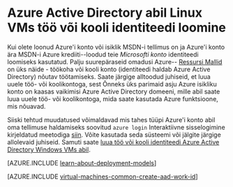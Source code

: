 <properties
   pageTitle="Töö- või koolikonto identiteedi loomist AAD | Microsoft Azure'i"
   description="Saate teada, kuidas luua töökoha või kooli identiteedi Azure Active Directory abil oma Linux virtuaalmasinates."
   services="virtual-machines-linux"
   documentationCenter=""
   authors="squillace"
   manager="timlt"
   editor=""
   tags="azure-service-management,azure-resource-manager"/>

<tags
   ms.service="virtual-machines-linux"
   ms.devlang="na"
   ms.topic="article"
   ms.tgt_pltfrm="vm-linux"
   ms.workload="infrastructure"
   ms.date="08/23/2016"
   ms.author="rasquill"/>

# <a name="creating-a-work-or-school-identity-in-azure-active-directory-to-use-with-linux-vms"></a>Azure Active Directory abil Linux VMs töö või kooli identiteedi loomine

Kui olete loonud Azure'i konto või isiklik MSDN-i tellimus on ja Azure'i konto ära MSDN-i Azure krediiti--loodud teie *Microsofti konto* identiteedi loomiseks kasutatud. Palju suurepäraseid omadusi Azure-- [Ressursi Mallid](../azure-resource-manager/resource-group-overview.md) on üks näide - töökoha või kooli konto (identiteedi haldab Azure Active Directory) nõutav töötamiseks. Saate järgige alltoodud juhiseid, et luua uuele töö- või koolikontoga, sest Õnneks üks parimaid asju Azure isikliku konto on kaasas vaikimisi Azure Active Directory domeeni, mille abil saate luua uuele töö- või koolikontoga, mida saate kasutada Azure funktsioone, mis nõuavad.

Siiski tehtud muudatused võimaldavad mis tahes tüüpi Azure'i konto abil oma tellimuse haldamiseks soovitud `azure login` Interaktiivne sisselogimine kirjeldatud meetodiga [siin](../xplat-cli-connect.md). Võite kasutada seda süsteemi või jälgite järgige allolevaid juhiseid. Samuti saate [luua töö või kooli identiteedi Azure Active Directory Windows VMs abil](virtual-machines-windows-create-aad-work-id.md).

[AZURE.INCLUDE [learn-about-deployment-models](../../includes/learn-about-deployment-models-both-include.md)]

[AZURE.INCLUDE [virtual-machines-common-create-aad-work-id](../../includes/virtual-machines-common-create-aad-work-id.md)]
